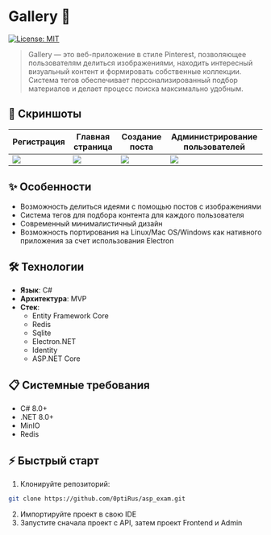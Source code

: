 # Gallery 👀 
[![License: MIT](https://img.shields.io/badge/License-MIT-yellow.svg)](https://opensource.org/licenses/MIT)
> Gallery — это веб-приложение в стиле Pinterest, позволяющее пользователям делиться изображениями, находить интересный визуальный контент и формировать собственные коллекции. Система тегов обеспечивает персонализированный подбор материалов и делает процесс поиска максимально удобным.


## 📸 Скриншоты
| Регистрация   | Главная страница | Создание поста | Администрирование пользователей |  
|---------------|------------------|----------------|---------------------------------|
| <img src="https://i.postimg.cc/BZLJGcVn/Screenshot-From-2025-06-23-15-14-15.png"> | <img src="https://i.postimg.cc/wTDH1xHK/Screenshot-From-2025-06-23-15-36-23.png"> | <img src="https://i.postimg.cc/T2zf2Lzq/Screenshot-From-2025-06-23-15-22-59.png"> | <img src="https://i.postimg.cc/43qFvtbW/Screenshot-From-2025-06-23-15-26-43.png"> |

## ✨ Особенности
- Возможность делиться идеями с помощью постов с изображениями
- Система тегов для подбора контента для каждого пользователя
- Современный минималистичный дизайн
- Возможность портирования на Linux/Mac OS/Windows как нативного приложения за счет использования Electron

## 🛠 Технологии
- **Язык**: C#
- **Архитектура**: MVP
- **Стек**:
  - Entity Framework Core
  - Redis
  - Sqlite
  - Electron.NET
  - Identity
  - ASP.NET Core

## 📋 Системные требования
- C# 8.0+
- .NET 8.0+
- MinIO
- Redis

## ⚡️ Быстрый старт
1. Клонируйте репозиторий:
```bash
git clone https://github.com/0ptiRus/asp_exam.git
```
2. Импортируйте проект в свою IDE
3. Запустите сначала проект с API, затем проект Frontend и Admin

